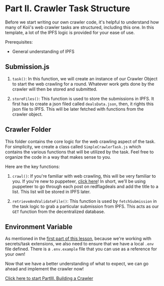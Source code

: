 # Part II. Crawler Task Structure

Before we start writing our own crawler code, it's helpful to understand how many of Koii's web crawler tasks are structured, including this one. In this template, a lot of the IPFS logic is provided for your ease of use.

Prerequisites:

- General understanding of IPFS

## Submission.js

1. `task()`: In this function, we will create an instance of our Crawler Object to start the web crawling for a round. Whatever work gets done by the crawler will then be stored and submitted.

2. `storeFiles()`: This function is used to store the submissions in IPFS. It first has to create a json filed called `dealsData.json`, then, it rights this json file to IPFS. This will be later fetched with functions from the crawler object.

## Crawler Folder

This folder contains the core logic for the web crawling aspect of the task. For simplicity, we create a class called `SimpleCrawlerTask.js` which contains the various functions that will be utilized by the task. Feel free to organize the code in a way that makes sense to you.

Here are the key functions:

1. `crawl()`: If you're familiar with web crawling, this will be very familiar to you. If you're new to puppeteer, [click here](https://pptr.dev/)! In short, we'll be using puppeteer to go through each post on redflagdeals and add the title to a list. This list will be stored in IPFS later.

2. `retrieveAndValidateFile()`: This function is used by `fetchSubmission` in the task logic to grab a particular submission from IPFS. This acts as our `GET` function from the decentralized database.

## Environment Variable

As mentioned in the [first part of this lesson](./README.md), because we're working with secrets/task extensions, we also need to ensure that we have a local `.env` file defined. There is a `.env.example` file that you can use as a reference for your own!

Now that we have a better understanding of what to expect, we can go ahead and implement the crawler now!

[Click here to start PartIII. Building a Crawler](./PartIII.md)
